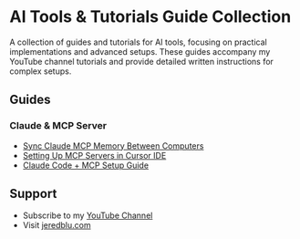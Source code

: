 # AI Tools & Tutorials Guide Collection

A collection of guides and tutorials for AI tools, focusing on practical implementations and advanced setups. These guides accompany my YouTube channel tutorials and provide detailed written instructions for complex setups.

## Guides

### Claude & MCP Server
- [Sync Claude MCP Memory Between Computers](https://github.com/JeredBlu/guides/blob/main/Claude-mcp-sync.md)
- [Setting Up MCP Servers in Cursor IDE](https://github.com/JeredBlu/guides/blob/main/cursor-mcp-setup.md)
- [Claude Code + MCP Setup Guide](https://github.com/JeredBlu/guides/blob/main/claude-code-mcp-setup.md)




## Support
- Subscribe to my [YouTube Channel](https://www.youtube.com/@JeredBlu?sub_confirmation=1)
- Visit [jeredblu.com](https://jeredblu.com)
